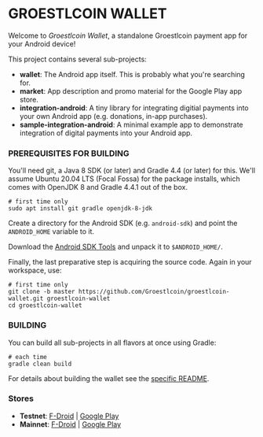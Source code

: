# GROESTLCOIN WALLET

Welcome to _Groestlcoin Wallet_, a standalone Groestlcoin payment app for your Android device!

This project contains several sub-projects:

 * __wallet__:
     The Android app itself. This is probably what you're searching for.
 * __market__:
     App description and promo material for the Google Play app store.
 * __integration-android__:
     A tiny library for integrating digitial payments into your own Android app
     (e.g. donations, in-app purchases).
 * __sample-integration-android__:
     A minimal example app to demonstrate integration of digital payments into
     your Android app.


### PREREQUISITES FOR BUILDING

You'll need git, a Java 8 SDK (or later) and Gradle 4.4 (or later) for this. We'll assume Ubuntu 20.04 LTS (Focal Fossa)
for the package installs, which comes with OpenJDK 8 and Gradle 4.4.1 out of the box.

    # first time only
    sudo apt install git gradle openjdk-8-jdk

Create a directory for the Android SDK (e.g. `android-sdk`) and point the `ANDROID_HOME` variable to it.

Download the [Android SDK Tools](https://developer.android.com/studio/index.html#command-tools)
and unpack it to `$ANDROID_HOME/`.

Finally, the last preparative step is acquiring the source code. Again in your workspace, use:

    # first time only
    git clone -b master https://github.com/Groestlcoin/groestlcoin-wallet.git groestlcoin-wallet
    cd groestlcoin-wallet


### BUILDING

You can build all sub-projects in all flavors at once using Gradle:

    # each time
    gradle clean build

For details about building the wallet see the [specific README](wallet/README.md).

### Stores
 * __Testnet__:
   <a href="https://f-droid.org/app/hashengineering.groestlcoin.wallet_test">F-Droid</a> |
   <a href='https://play.google.com/store/apps/details?id=hashengineering.groestlcoin.wallet_test'>Google Play</a>
 * __Mainnet__:
   <a href="https://f-droid.org/app/hashengineering.groestlcoin.wallet">F-Droid</a> |
   <a href='https://play.google.com/store/apps/details?id=hashengineering.groestlcoin.wallet'>Google Play</a>
